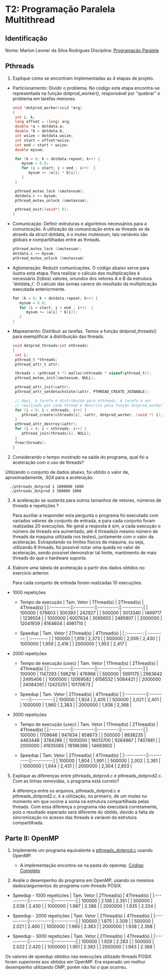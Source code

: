# T2: Programação Paralela Multithread

## Identificação

Nome: Marlon Leoner da Silva Rodrigues
Disciplina: [Programação Paralela](https://github.com/AndreaInfUFSM/elc139-2019a)

## Pthreads

1.  Explique como se encontram implementadas as 4 etapas de projeto.

- Particionamento: Dividir o problema. No código esta etapa encontra-se representada na função dotprod_worker(), responsável por "quebrar" o problema em tarefas menores.

  ```c
  void *dotprod_worker(void *arg)
  {
   int i, k;
   long offset = (long) arg;
   double *a = dotdata.a;
   double *b = dotdata.b;
   int wsize = dotdata.wsize;
   int start = offset*wsize;
   int end = start + wsize;
   double mysum;

   for (k = 0; k < dotdata.repeat; k++) {
      mysum = 0.0;
      for (i = start; i < end ; i++)  {
         mysum += (a[i] * b[i]);
      }
   }

   pthread_mutex_lock (&mutexsum);
   dotdata.c += mysum;
   pthread_mutex_unlock (&mutexsum);

   pthread_exit((void*) 0);
  }
  ```

- Comunicação: Definir estruturas e algoritmos necessários para a comunicação. A utilização da comunicação entre as threads se da através da struct dotdata, e o mutex mutexsum, tais variáveis são globais e compartilhadas entre as threads.

  ```c
  pthread_mutex_lock (&mutexsum);
  dotdata.c += mysum;
  pthread_mutex_unlock (&mutexsum)
  ```

- Aglomeração: Reduzir comunicações. O código abaixo serve para ilustra esta etapa. Para realizar o cálculo das multiplicações é necessário 2(dois) valores, oriundos dos vetores A e B da estrutura 'dotdata_t'. O calculo das somas carece do resultado da multiplicação executada anteriormente.

  ```c
  for (k = 0; k < dotdata.repeat; k++) {
     mysum = 0.0;
     for (i = start; i < end ; i++)  {
        mysum += (a[i] * b[i]);
     }
  }

  ```

* Mapeamento: Distribuir as tarefas. Temos a função dotprod_threads() para exemplificar a distribuição das threads.

  ```c
  void dotprod_threads(int nthreads)
  {
   int i;
   pthread_t *threads;
   pthread_attr_t attr;

   threads = (pthread_t *) malloc(nthreads * sizeof(pthread_t));
   pthread_mutex_init(&mutexsum, NULL);

   pthread_attr_init(&attr);
   pthread_attr_setdetachstate(&attr, PTHREAD_CREATE_JOINABLE);

   // Aqui, a tarefa é distribuída para nthreads. A tarefa a ser
   // realizada por cada thread é descrita pela função dotprod_worker().
   for (i = 0; i < nthreads; i++) {
      pthread_create(&threads[i], &attr, dotprod_worker, (void *) i);
   }
   pthread_attr_destroy(&attr);
   for (i = 0; i < nthreads; i++) {
      pthread_join(threads[i], NULL);
   }
   free(threads);
  }
  ```

2.  Considerando o tempo mostrado na saída do programa, qual foi a aceleração com o uso de threads?

Utilizando o conjunto de dados abaixo, foi obtido o valor de, aproximadamente, .924 para a aceleração.

```
  ./pthreads_dotprod 1 1000000 1000
  ./pthreads_dotprod 2 500000 1000
```

3. A aceleração se sustenta para outros tamanhos de vetores, números de threads e repetições ?

   Para auxiliar a responder esta pergunta o programa foi executado com variados valores de conjunto de entrada, e para cada conjunto foram realizadas 20 execuções. No geral a resposta é sim, a cada execução o número de threads era aumentado, até 4 threads(o mesmo número de threads da maquina utilizada nos testes), juntamente com o valor da aceleração. Extrapolando os limites fisicos da máquina, ou seja, utilizando 8 threads, foi possível notar uma queda no valor de aceleração, sendo possível demonstrar tal limite, mantimento de mais threads do que o hardware suporta.

4. Elabore uma tabela de aceleração a partir dos dados obtidos no exercício anterior.

   Para cada conjunto de entrada foram realizadas 10 execuções.

- 1000 repetições

  - Tempo de execução
    | Tam. Vetor | 1Thread(s) | 2Thread(s) | 4Thread(s) |
    |:----------:|:----------:|:----------:|:----------:|
    | 100000 | 576603 | 300393 | 242927 |
    | 500000 | 3013340 | 1499717 | 1239554 |
    | 1000000 | 6007634 | 3065655 | 2485807 |
    | 2000000 | 12041939 | 6164604 | 4981710 |

  - Speedup
    | Tam. Vetor | 2Thread(s) | 4Thread(s) |
    | :--------: | :--------: | :--------: |
    | 100000 | 1,919 | 2,373 |
    | 500000 | 2,009 | 2,430 |
    | 1000000 | 1,959 | 2,416 |
    | 2000000 | 1,953 | 2,417 |

- 2000 repetições

  - Tempo de execução (usec)
    | Tam. Vetor | 1Thread(s) | 2Thread(s) | 4Thread(s) |
    |:----------:|:----------:|:----------:|:----------:|
    | 100000 | 1147293 | 596216 | 476966 |
    | 500000 | 5991175 | 2963642 | 2495406 |
    | 1000000 | 12069582 | 6156532 | 5064421 |
    | 2000000 | 24084261 | 12425251 | 10170673 |

  - Speedup
    | Tam. Vetor | 2Thread(s) | 4Thread(s) |
    |:----------:|:----------:|:----------:|
    | 100000 | 1,924 | 2,405 |
    | 500000 | 2,021 | 2,401 |
    | 1000000 | 1,960 | 2,383 |
    | 2000000 | 1,938 | 2,368 |

- 3000 repetições

  - Tempo de execução (usec)
    | Tam. Vetor | 1Thread(s) | 2Thread(s) | 4Thread(s) |
    |:----------:|:----------:|:----------:|:----------:|
    | 100000 | 1709646 | 947634 | 858673 |
    | 500000 | 8938235 | 4463446 | 3784286 |
    | 1000000 | 18013700 | 9264967 | 7407861 |
    | 2000000 | 41935065 | 18196366 | 14693602 |

  - Speedup
    | Tam. Vetor | 2Thread(s) | 4Thread(s) |
    |:----------:|:----------:|:----------:|
    | 100000 | 1,804 | 1,991 |
    | 500000 | 2,002 | 2,361 |
    | 1000000 | 1,944 | 2,431 |
    | 2000000 | 2,304 | 2,853 |

5. Explique as diferenças entre pthreads_dotprod.c e pthreads_dotprod2.c. Com as linhas removidas, o programa está correto?

   A diferença entre os arquivos, pthreads_dotprod.c e pthreads_dotprod2.c, é a utilização, no primeiro, de um mutex no momento em que ocorre a soma na estrutura compartilhada pelas threads. Com essa diferença o programa não executará corretamente, pois o resultado esperado será diferente do obtido, devido a falta de sincronização no acesso das threads à variavel da estrutura compartilhada.

## Parte II: OpenMP

1. Implemente um programa equivalente a [pthreads_dotprod.c](pthreads_dotprod/pthreads_dotprod.c) usando OpenMP.

   - A implementação encontra-se na pasta do openmp. [Código Completo](openmp/codeOMP.c)

2. Avalie o desempenho do programa em OpenMP, usando os mesmos dados/argumentos do programa com threads POSIX.

- Speedup - 1000 repetições
  | Tam. Vetor | 2Thread(s) | 4Thread(s) |
  |:----------:|:----------:|:----------:|
  | 100000 | 2.106 | 2.351 |
  | 500000 | 2.038 | 2.430 |
  | 1000000 | 1.967 | 2.386 |
  | 2000000 | 1.935 | 2.334 |

- Speedup - 2000 repetições
  | Tam. Vetor | 2Thread(s) | 4Thread(s) |
  |:----------:|:----------:|:----------:|
  | 100000 | 1.875 | 2.309 |
  | 500000 | 2.021 | 2.400 |
  | 1000000 | 1.960 | 2.383 |
  | 2000000 | 1.938 | 2.368 |

- Speedup - 3000 repetições
  | Tam. Vetor | 2Thread(s) | 4Thread(s) |
  |:----------:|:----------:|:----------:|
  | 100000 | 1.929 | 2.283 |
  | 500000 | 2.022 | 2.420 |
  | 1000000 | 1.951 | 2.383 |
  | 2000000 | 1.943 | 2.368 |

Os valores de speedup obtidos nas execuções utilizado threads POSIX foram superiores aos obtidos em OpenMP. Era esperado um melhor desempenho utilizando OMP, porém não foi o que ocorreu.
